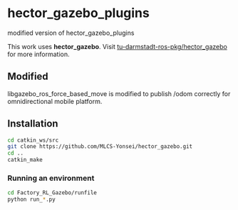 # hector_gazebo_plugins
modified version of hector_gazebo_plugins

This work uses **hector_gazebo**.
Visit [tu-darmstadt-ros-pkg/hector_gazebo
](https://github.com/tu-darmstadt-ros-pkg/hector_gazebo.git
) for more information.

## Modified
libgazebo_ros_force_based_move is modified to publish /odom correctly for omnidirectional mobile platform.


## Installation
```bash
cd catkin_ws/src
git clone https://github.com/MLCS-Yonsei/hector_gazebo.git
cd ..
catkin_make
```

### Running an environment

```bash
cd Factory_RL_Gazebo/runfile
python run_*.py
```
